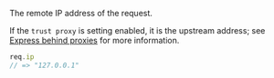 The remote IP address of the request.

If the `trust proxy` is setting enabled, it is the upstream address;
see [Express behind proxies](/guide/behind-proxies.html) for more information.

```js
req.ip
// => "127.0.0.1"
```
